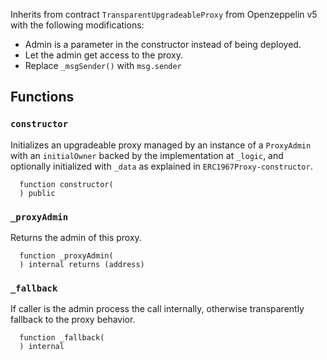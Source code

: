 
Inherits from contract `TransparentUpgradeableProxy` from Openzeppelin v5 with the following modifications:

- Admin is a parameter in the constructor instead of being deployed.
- Let the admin get access to the proxy.
- Replace `_msgSender()` with `msg.sender`

## Functions

### `constructor`

Initializes an upgradeable proxy managed by an instance of a `ProxyAdmin` with an `initialOwner` backed by the implementation at `_logic`, and optionally initialized with `_data` as explained in `ERC1967Proxy-constructor`.

```solidity
  function constructor(
  ) public
```

### `_proxyAdmin`

Returns the admin of this proxy.

```solidity
  function _proxyAdmin(
  ) internal returns (address)
```

### `_fallback`

If caller is the admin process the call internally, otherwise transparently fallback to the proxy behavior.

```solidity
  function _fallback(
  ) internal
```
